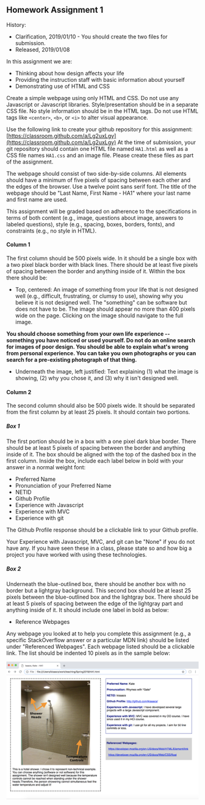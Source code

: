 ## Homework Assignment 1

History:

- Clarification, 2019/01/10 - You should create the two files for submission.
- Released, 2019/01/08

In this assignment we are:

- Thinking about how design affects your life
- Providing the instruction staff with basic information about yourself
- Demonstrating use of HTML and CSS

Create a simple webpage using only HTML and CSS. Do not use any Javascript or
Javascript libraries. Style/presentation should be in a separate CSS file. No
style information should be in the HTML tags. Do not use HTML tags like
`<center>`, `<b>`, or `<i>` to alter visual appearance.

Use the following link to create your github repository for this assignment:
[https://classroom.github.com/a/Lg2uxLgy](https://classroom.github.com/a/Lg2uxLgy)
At the time of submission, your git repository should contain one HTML file
named `HA1.html` as well as a CSS file names `HA1.css` and an image file.
Please create these files as part of the assignment.

The webpage should consist of two side-by-side columns. All elements should
have a minimum of five pixels of spacing between each other and the edges of
the browser. Use a twelve point sans serif font. The title of the webpage
should be "Last Name, First Name - HA1" where your last name and first name
are used.

This assignment will be graded based on adherence to the specifications in
terms of both content (e.g., image, questions about image, answers to labeled
questions), style (e.g., spacing, boxes, borders, fonts), and constraints
(e.g., no style in HTML).

#### Column 1

The first column should be 500 pixels wide. In it should be a single box with
a two pixel black border with black lines. There should be at least five
pixels of spacing between the border and anything inside of it. Within the box
there should be:

- Top, centered: An image of something from your life that is not designed
  well (e.g., difficult, frustrating, or clumsy to use), showing why you
believe it is not designed well. The "something" can be software but does not
have to be. The image should appear no more than 400 pixels wide on the page.
Clicking on the image should navigate to the full image.

**You should choose something from your own life experience -- something you
have noticed or used yourself. Do not do an online search for images of poor
design. You should be able to explain what's wrong from personal experience.
You can take you own photographs or you can search for a pre-existing
photograph of that thing.**

- Underneath the image, left justified: Text explaining (1) what the image is
  showing, (2) why you chose it, and (3) why it isn't designed well.

#### Column 2

The second column should also be 500 pixels wide. It should be separated from
the first column by at least 25 pixels. It should contain two portions.

##### Box 1

The first portion should be in a box with a one pixel dark blue border. There
should be at least 5 pixels of spacing between the border and anything inside
of it. The box should be aligned with the top of the dashed box in the first
column. Inside the box, include each label below in bold with your answer in a
normal weight font:

- Preferred Name
- Pronunciation of your Preferred Name
- NETID
- Github Profile
- Experience with Javascript
- Experience with MVC
- Experience with git

The Github Profile response should be a clickable link to your Github profile.

Your Experience with Javascript, MVC, and git can be "None" if you do not have any.
If you have seen these in a class, please state so and how big a project you
have worked with using these technologies.

##### Box 2

Underneath the blue-outlined box, there should be another box with no border
but a lightgray background. This second box should be at least 25 pixels
between the blue-outlined box and the lightgray box. There should be at least
5 pixels of spacing between the edge of the lightgray part and anything inside
of it. It should include one label in bold as below:

- Reference Webpages

Any webpage you looked at to help you complete this assignment (e.g., a
specific StackOverflow answer or a particular MDN link) should be listed under
"Referenced Webpages". Each webpage listed should be a clickable link.  The
list should be indented 10 pixels as in the sample below:

![](images/HA1.png)

